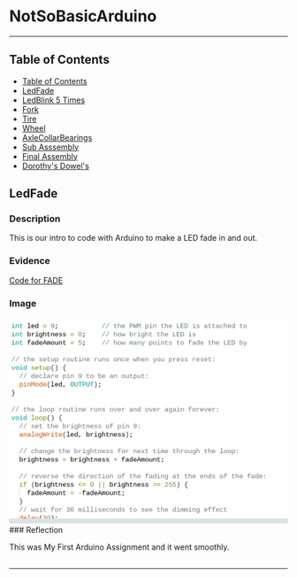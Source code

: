 # NotSoBasicArduino
---
## Table of Contents
* [Table of Contents](#Table-of-Contents)
* [LedFade](#LEDFADE)
* [LedBlink 5 Times](#LEDBLINK5TIMES)
* [Fork](#Fork)
* [Tire](#Tire)
* [Wheel](#Wheel)
* [AxleCollarBearings](#AxleCollarBearings)
* [Sub Asssembly](#Sub-Assembly)
* [Final Assembly](#Final-Assembly)
* [Dorothy's Dowel's](#Dorothy's-Dowel's)
## LedFade

### Description

This is our intro to code with Arduino to make a LED fade in and out.

### Evidence
[Code for FADE](https://create.arduino.cc/editor/rhagy82/f8c65f4c-db31-42d4-98f3-a705e208d2e2)

### Image

<img src="Fade.png">
### Reflection

This was My First Arduino Assignment and it went smoothly.

##

###

###

###

###

---
